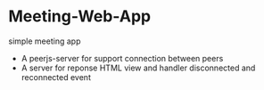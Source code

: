 # Meeting-Web-App
 simple meeting app
 - A peerjs-server for support connection between peers
- A server for reponse HTML view and handler disconnected and reconnected event
